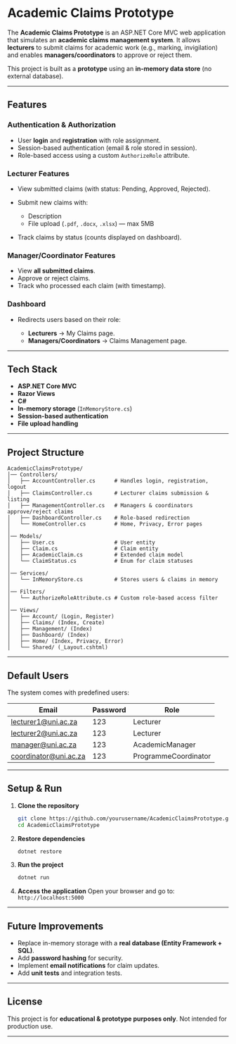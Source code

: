 

#  Academic Claims Prototype

The **Academic Claims Prototype** is an ASP.NET Core MVC web application that simulates an **academic claims management system**.
It allows **lecturers** to submit claims for academic work (e.g., marking, invigilation) and enables **managers/coordinators** to approve or reject them.

This project is built as a **prototype** using an **in-memory data store** (no external database).

---

##  Features

###  Authentication & Authorization

* User **login** and **registration** with role assignment.
* Session-based authentication (email & role stored in session).
* Role-based access using a custom `AuthorizeRole` attribute.

###  Lecturer Features

* View submitted claims (with status: Pending, Approved, Rejected).
* Submit new claims with:

  * Description
  * File upload (`.pdf`, `.docx`, `.xlsx`) — max 5MB
* Track claims by status (counts displayed on dashboard).

###  Manager/Coordinator Features

* View **all submitted claims**.
* Approve or reject claims.
* Track who processed each claim (with timestamp).

###  Dashboard

* Redirects users based on their role:

  * **Lecturers** → My Claims page.
  * **Managers/Coordinators** → Claims Management page.

---

##  Tech Stack

* **ASP.NET Core MVC**
* **Razor Views**
* **C#**
* **In-memory storage** (`InMemoryStore.cs`)
* **Session-based authentication**
* **File upload handling**

---

##  Project Structure

```
AcademicClaimsPrototype/
│── Controllers/
│   ├── AccountController.cs      # Handles login, registration, logout
│   ├── ClaimsController.cs       # Lecturer claims submission & listing
│   ├── ManagementController.cs   # Managers & coordinators approve/reject claims
│   ├── DashboardController.cs    # Role-based redirection
│   └── HomeController.cs         # Home, Privacy, Error pages
│
│── Models/
│   ├── User.cs                   # User entity
│   ├── Claim.cs                  # Claim entity
│   ├── AcademicClaim.cs          # Extended claim model
│   └── ClaimStatus.cs            # Enum for claim statuses
│
│── Services/
│   └── InMemoryStore.cs          # Stores users & claims in memory
│
│── Filters/
│   └── AuthorizeRoleAttribute.cs # Custom role-based access filter
│
│── Views/
│   ├── Account/ (Login, Register)
│   ├── Claims/ (Index, Create)
│   ├── Management/ (Index)
│   ├── Dashboard/ (Index)
│   ├── Home/ (Index, Privacy, Error)
│   └── Shared/ (_Layout.cshtml)
```

---

##  Default Users

The system comes with predefined users:

| Email                                                 | Password | Role                 |
| ----------------------------------------------------- | -------- | -------------------- |
| [lecturer1@uni.ac.za](mailto:lecturer1@uni.ac.za)     | 123      | Lecturer             |
| [lecturer2@uni.ac.za](mailto:lecturer2@uni.ac.za)     | 123      | Lecturer             |
| [manager@uni.ac.za](mailto:manager@uni.ac.za)         | 123      | AcademicManager      |
| [coordinator@uni.ac.za](mailto:coordinator@uni.ac.za) | 123      | ProgrammeCoordinator |

---

##  Setup & Run

1. **Clone the repository**

   ```bash
   git clone https://github.com/yourusername/AcademicClaimsPrototype.git
   cd AcademicClaimsPrototype
   ```

2. **Restore dependencies**

   ```bash
   dotnet restore
   ```

3. **Run the project**

   ```bash
   dotnet run
   ```

4. **Access the application**
   Open your browser and go to:
    `http://localhost:5000`

---

##  Future Improvements

* Replace in-memory storage with a **real database (Entity Framework + SQL)**.
* Add **password hashing** for security.
* Implement **email notifications** for claim updates.
* Add **unit tests** and integration tests.

---

##  License

This project is for **educational & prototype purposes only**.
Not intended for production use.

---
